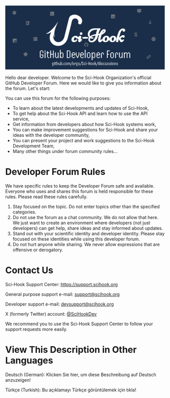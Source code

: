 [![](https://github.com/Sci-Hook/developer-forum/blob/main/src/readme-files/images/forum-banner.png)](https://github.com/orgs/Sci-Hook/discussions)

Hello dear developer. Welcome to the Sci-Hook Organization's official GitHub Developer Forum. Here we would like to give you information about the forum. Let's start:

You can use this forum for the following purposes:
- To learn about the latest developments and updates of Sci-Hook,
- To get help about the Sci-Hook API and learn how to use the API service,
- Get information from developers about how Sci-Hook systems work,
- You can make improvement suggestions for Sci-Hook and share your ideas with the developer community,
- You can present your project and work suggestions to the Sci-Hook Development Team,
- Many other things under forum community rules...

# Developer Forum Rules

We have specific rules to keep the Developer Forum safe and available. Everyone who uses and shares this forum is held responsible for these rules. Please read these rules carefully.

1. Stay focused on the topic. Do not enter topics other than the specified categories.
2. Do not use the forum as a chat community. We do not allow that here. We just want to create an environment where developers (not just developers) can get help, share ideas and stay informed about updates.
3. Stand out with your scientific identity and developer identity. Please stay focused on these identities while using this developer forum.
4. Do not hurt anyone while sharing. We never allow expressions that are offensive or derogatory.

# Contact Us

Sci-Hook Support Center: https://support.scihook.org

General purpose support e-mail: [support@scihook.org](mailto:support@scihook.org "support@scihook.org")

Developer support e-mail: [devsupport@scihook.org](mailto:devsupport@scihook.org "devsupport@scihook.org")

X (formerly Twitter) account: [@SciHookDev](https://x.com/SciHookDev)

We recommend you to use the Sci-Hook Support Center to follow your support requests more easily.

# View This Description in Other Languages

Deutsch (German): Klicken Sie hier, um diese Beschreibung auf Deutsch anzuzeigen!

Türkçe (Turkish): Bu açıklamayı Türkçe görüntülemek için tıkla!
